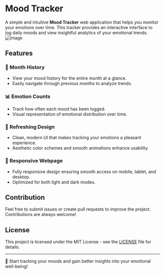 # Mood Tracker

A simple and intuitive **Mood Tracker** web application that helps you monitor your emotions over time. This tracker provides an interactive interface to log daily moods and view insightful analytics of your emotional trends.
![image](https://github.com/user-attachments/assets/29df0ab2-f75e-416e-b421-13f708bcc03f)

## Features

### 📅 Month History
- View your mood history for the entire month at a glance.
- Easily navigate through previous months to analyze trends.

### 📊 Emotion Counts
- Track how often each mood has been logged.
- Visual representation of emotional distribution over time.

### 🎨 Refreshing Design
- Clean, modern UI that makes tracking your emotions a pleasant experience.
- Aesthetic color schemes and smooth animations enhance usability.

### 📱 Responsive Webpage
- Fully responsive design ensuring smooth access on mobile, tablet, and desktop.
- Optimized for both light and dark modes.



## Contribution
Feel free to submit issues or create pull requests to improve the project. Contributions are always welcome!

## License
This project is licensed under the MIT License - see the [LICENSE](LICENSE) file for details.

---
🚀 Start tracking your moods and gain better insights into your emotional well-being!



